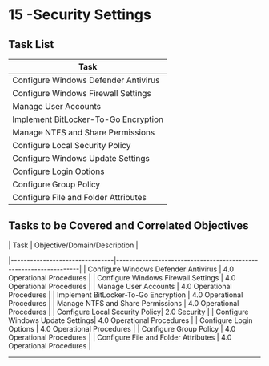 # 15 -Security Settings

## Task List


| Task                           |
|--------------------------------|
| Configure Windows Defender Antivirus |
| Configure Windows Firewall Settings |
| Manage User Accounts           |
| Implement BitLocker-To-Go Encryption |
| Manage NTFS and Share Permissions |
| Configure Local Security Policy|
| Configure Windows Update Settings|
| Configure Login Options        |
| Configure Group Policy         |
| Configure File and Folder Attributes |

## Tasks to be Covered and Correlated Objectives


| Task                           | Objective/Domain/Description                                      |

|--------------------------------|------------------------------------------------------------------|
| Configure Windows Defender Antivirus | 4.0 Operational Procedures                                 |
| Configure Windows Firewall Settings | 4.0 Operational Procedures                                   |
| Manage User Accounts           | 4.0 Operational Procedures                                        |
| Implement BitLocker-To-Go Encryption | 4.0 Operational Procedures                                 |
| Manage NTFS and Share Permissions | 4.0 Operational Procedures                                    |
| Configure Local Security Policy| 2.0 Security                                                     |
| Configure Windows Update Settings| 4.0 Operational Procedures                                      |
| Configure Login Options        | 4.0 Operational Procedures                                        |
| Configure Group Policy         | 4.0 Operational Procedures                                        |
| Configure File and Folder Attributes | 4.0 Operational Procedures                                 |

---


